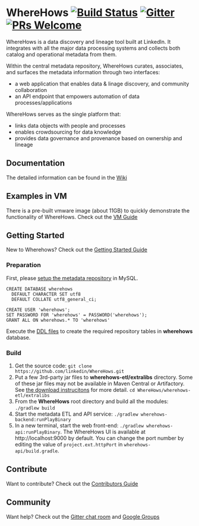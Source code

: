# WhereHows [![Build Status](https://travis-ci.org/linkedin/WhereHows.svg?branch=master)](https://travis-ci.org/linkedin/WhereHows) [![Gitter](https://img.shields.io/gitter/room/nwjs/nw.js.svg)](https://gitter.im/wherehows) [![PRs Welcome](https://img.shields.io/badge/PRs-welcome-brightgreen.svg)](https://github.com/LinkedIn/Wherehows/wiki/Contributing)

WhereHows is a data discovery and lineage tool built at LinkedIn. It integrates with all the major data processing systems and collects both catalog and operational metadata from them.

Within the central metadata repository, WhereHows curates, associates, and surfaces the metadata information through two interfaces:
* a web application that enables data & linage discovery, and community collaboration
* an API endpoint that empowers automation of data processes/applications

WhereHows serves as the single platform that:
* links data objects with people and processes
* enables crowdsourcing for data knowledge
* provides data governance and provenance based on ownership and lineage

## Documentation

The detailed information can be found in the [Wiki][wiki]


## Examples in VM

There is a pre-built vmware image (about 11GB) to quickly demonstrate the functionality of WhereHows. Check out the [VM Guide][VM]


## Getting Started

New to Wherehows? Check out the [Getting Started Guide][GS]

### Preparation

First, please [setup the metadata repository][DB] in MySQL.
```
CREATE DATABASE wherehows
  DEFAULT CHARACTER SET utf8
  DEFAULT COLLATE utf8_general_ci;

CREATE USER 'wherehows';
SET PASSWORD FOR 'wherehows' = PASSWORD('wherehows');
GRANT ALL ON wherehows.* TO 'wherehows'
```

Execute the [DDL files][DDL] to create the required repository tables in **wherehows** database.


### Build

1. Get the source code: ```git clone https://github.com/linkedin/WhereHows.git```
2. Put a few 3rd-party jar files to **wherehows-etl/extralibs** directory. Some of these jar files may not be available in Maven Central or Artifactory. See [the download instrucitons][EXJAR] for more detail. ```cd WhereHows/wherehows-etl/extralibs```
3. From the **WhereHows** root directory and build all the modules: ```./gradlew build```
4. Start the metadata ETL and API service: ```./gradlew wherehows-backend:runPlayBinary```
5. In a new terminal, start the web front-end: ```./gradlew wherehows-api:runPlayBinary```. The WhereHows UI is available at http://localhost:9000 by default. You can change the port number by editing the value of ```project.ext.httpPort``` in ```wherehows-api/build.gradle```.

## Contribute

Want to contribute? Check out the [Contributors Guide][CON]

## Community

Want help? Check out the [Gitter chat room][GITTER] and [Google Groups][LIST]


[wiki]: https://github.com/LinkedIn/Wherehows/wiki
[GS]: https://github.com/LinkedIn/Wherehows/wiki/Getting-Started
[CON]: https://github.com/LinkedIn/Wherehows/wiki/Contributing
[VM]: https://github.com/LinkedIn/Wherehows/wiki/Quick-Start-With-VM
[EXJAR]: https://github.com/LinkedIn/Wherehows/wiki/Getting-Started#download-third-party-jar-files
[DDL]: https://github.com/linkedin/WhereHows/tree/master/wherehows-data-model/DDL
[DB]: https://github.com/LinkedIn/Wherehows/wiki/Getting-Started#set-up-your-database
[LIST]: https://groups.google.com/forum/#!forum/wherehows
[GITTER]: https://gitter.im/wherehows

